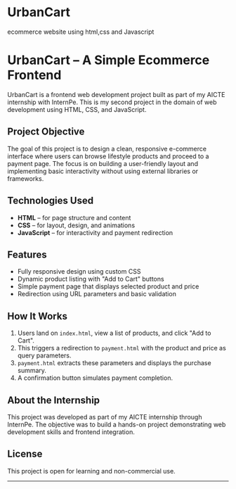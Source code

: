 # UrbanCart
ecommerce website using html,css and Javascript 
# UrbanCart – A Simple Ecommerce Frontend

UrbanCart is a frontend web development project built as part of my AICTE internship with InternPe. This is my second project in the domain of web development using HTML, CSS, and JavaScript.

##  Project Objective

The goal of this project is to design a clean, responsive e-commerce interface where users can browse lifestyle products and proceed to a payment page. The focus is on building a user-friendly layout and implementing basic interactivity without using external libraries or frameworks.

##  Technologies Used

- **HTML** – for page structure and content
- **CSS** – for layout, design, and animations
- **JavaScript** – for interactivity and payment redirection


##  Features

- Fully responsive design using custom CSS
- Dynamic product listing with "Add to Cart" buttons
- Simple payment page that displays selected product and price
- Redirection using URL parameters and basic validation

##  How It Works

1. Users land on `index.html`, view a list of products, and click "Add to Cart".
2. This triggers a redirection to `payment.html` with the product and price as query parameters.
3. `payment.html` extracts these parameters and displays the purchase summary.
4. A confirmation button simulates payment completion.

##  About the Internship

This project was developed as part of my AICTE internship through InternPe. The objective was to build a hands-on project demonstrating web development skills and frontend integration.

##  License

This project is open for learning and non-commercial use.

---



